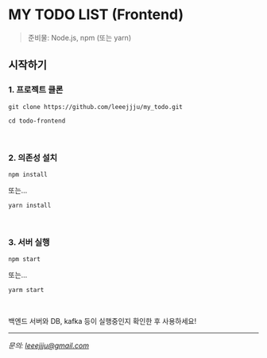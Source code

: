 # MY TODO LIST (Frontend)

> 준비물: Node.js, npm (또는 yarn)

## 시작하기


### 1. 프로젝트 클론  

```
git clone https://github.com/leeejjju/my_todo.git

cd todo-frontend
```

<br>

### 2. 의존성 설치

```
npm install 
```

또는...
```
yarn install 
```

<br>

### 3. 서버 실행 

```
npm start
```
또는...
```
yarm start 
```

<br>

백엔드 서버와 DB, kafka 등이 실행중인지 확인한 후 사용하세요! 

---

*문의: leeejjju@gmail.com* 